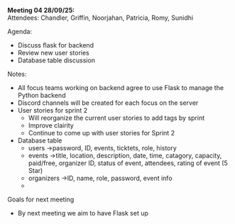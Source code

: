 **Meeting 04 28/09/25:**<br/>
Attendees: Chandler, Griffin, Noorjahan, Patricia, Romy, Sunidhi<br/>

Agenda:
* Discuss flask for backend
* Review new user stories
* Database table discussion

Notes:
* All focus teams working on backend agree to use Flask to manage the Python backend
* Discord channels will be created for each focus on the server
* User stories for sprint 2
  * Will reorganize the current user stories to add tags by sprint
  * Improve clairity
  * Continue to come up with user stories for Sprint 2
* Database table
  * users ->password, ID, events, ticktets, role, history
  * events ->title, location, description, date, time, catagory, capacity, paid/free, organizer ID, status of event, attendees, rating of event (5 Star)
  * organizers ->ID, name, role, password, event info
  * 
Goals for next meeting
* By next meeting we aim to have Flask set up
